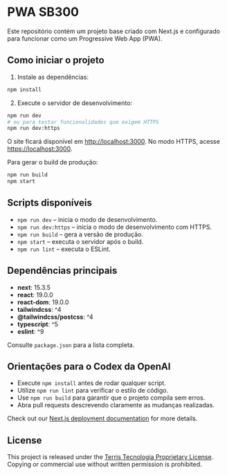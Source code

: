 # PWA SB300

Este repositório contém um projeto base criado com Next.js e configurado para funcionar como um Progressive Web App (PWA).

## Como iniciar o projeto

1. Instale as dependências:

```bash
npm install
```

2. Execute o servidor de desenvolvimento:

```bash
npm run dev
# ou para testar funcionalidades que exigem HTTPS
npm run dev:https
```

O site ficará disponível em [http://localhost:3000](http://localhost:3000).
No modo HTTPS, acesse [https://localhost:3000](https://localhost:3000).

Para gerar o build de produção:

```bash
npm run build
npm start
```

## Scripts disponíveis

- `npm run dev` – inicia o modo de desenvolvimento.
- `npm run dev:https` – inicia o modo de desenvolvimento com HTTPS.
- `npm run build` – gera a versão de produção.
- `npm start` – executa o servidor após o build.
- `npm run lint` – executa o ESLint.

## Dependências principais

- **next**: 15.3.5
- **react**: 19.0.0
- **react-dom**: 19.0.0
- **tailwindcss**: ^4
- **@tailwindcss/postcss**: ^4
- **typescript**: ^5
- **eslint**: ^9

Consulte `package.json` para a lista completa.

## Orientações para o Codex da OpenAI

- Execute `npm install` antes de rodar qualquer script.
- Utilize `npm run lint` para verificar o estilo de código.
- Use `npm run build` para garantir que o projeto compila sem erros.
- Abra pull requests descrevendo claramente as mudanças realizadas.

Check out our [Next.js deployment documentation](https://nextjs.org/docs/app/building-your-application/deploying) for more details.

## License

This project is released under the [Terris Tecnologia Proprietary License](LICENSE).
Copying or commercial use without written permission is prohibited.
